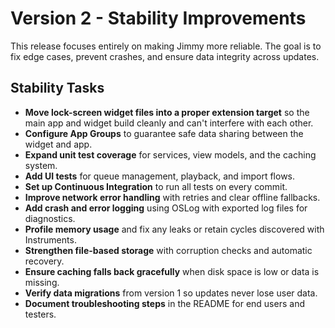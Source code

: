 # Version 2 - Stability Improvements

This release focuses entirely on making Jimmy more reliable. The goal is to fix edge cases, prevent crashes, and ensure data integrity across updates.

## Stability Tasks

- **Move lock-screen widget files into a proper extension target** so the main app and widget build cleanly and can't interfere with each other.
- **Configure App Groups** to guarantee safe data sharing between the widget and app.
- **Expand unit test coverage** for services, view models, and the caching system.
- **Add UI tests** for queue management, playback, and import flows.
- **Set up Continuous Integration** to run all tests on every commit.
- **Improve network error handling** with retries and clear offline fallbacks.
- **Add crash and error logging** using OSLog with exported log files for diagnostics.
- **Profile memory usage** and fix any leaks or retain cycles discovered with Instruments.
- **Strengthen file-based storage** with corruption checks and automatic recovery.
- **Ensure caching falls back gracefully** when disk space is low or data is missing.
- **Verify data migrations** from version 1 so updates never lose user data.
- **Document troubleshooting steps** in the README for end users and testers.
